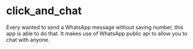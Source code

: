 # click_and_chat

Every wanted to send a WhatsApp message without saving number, this app is able to do that.
It makes use of WhatsApp public api to allow you to chat with anyone. 